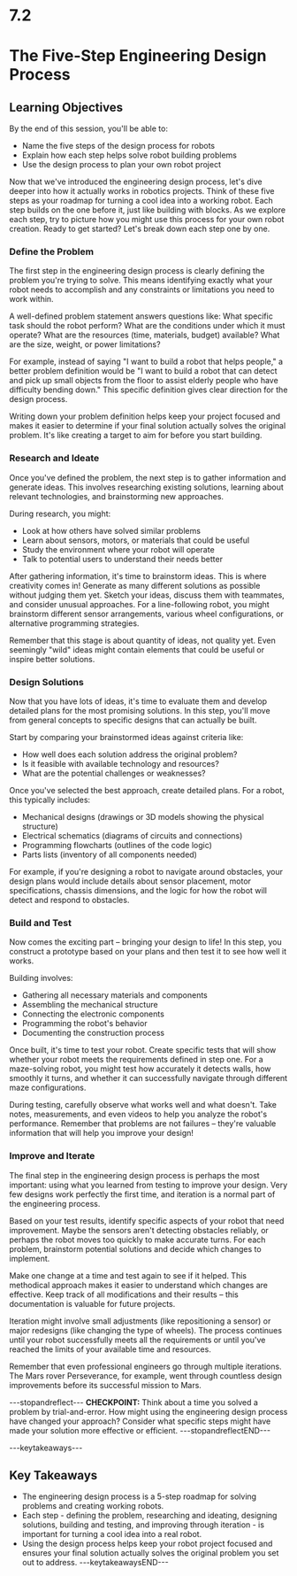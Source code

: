 # 7.2

# The Five-Step Engineering Design Process

## Learning Objectives

By the end of this session, you'll be able to:
- Name the five steps of the design process for robots
- Explain how each step helps solve robot building problems
- Use the design process to plan your own robot project

Now that we've introduced the engineering design process, let's dive deeper into how it actually works in robotics projects. Think of these five steps as your roadmap for turning a cool idea into a working robot. Each step builds on the one before it, just like building with blocks. As we explore each step, try to picture how you might use this process for your own robot creation. Ready to get started? Let's break down each step one by one.

### Define the Problem

The first step in the engineering design process is clearly defining the problem you're trying to solve. This means identifying exactly what your robot needs to accomplish and any constraints or limitations you need to work within.

A well-defined problem statement answers questions like: What specific task should the robot perform? What are the conditions under which it must operate? What are the resources (time, materials, budget) available? What are the size, weight, or power limitations?

For example, instead of saying "I want to build a robot that helps people," a better problem definition would be "I want to build a robot that can detect and pick up small objects from the floor to assist elderly people who have difficulty bending down." This specific definition gives clear direction for the design process.

Writing down your problem definition helps keep your project focused and makes it easier to determine if your final solution actually solves the original problem. It's like creating a target to aim for before you start building.

### Research and Ideate

Once you've defined the problem, the next step is to gather information and generate ideas. This involves researching existing solutions, learning about relevant technologies, and brainstorming new approaches.

During research, you might:
- Look at how others have solved similar problems
- Learn about sensors, motors, or materials that could be useful
- Study the environment where your robot will operate
- Talk to potential users to understand their needs better

After gathering information, it's time to brainstorm ideas. This is where creativity comes in! Generate as many different solutions as possible without judging them yet. Sketch your ideas, discuss them with teammates, and consider unusual approaches. For a line-following robot, you might brainstorm different sensor arrangements, various wheel configurations, or alternative programming strategies.

Remember that this stage is about quantity of ideas, not quality yet. Even seemingly "wild" ideas might contain elements that could be useful or inspire better solutions.

### Design Solutions

Now that you have lots of ideas, it's time to evaluate them and develop detailed plans for the most promising solutions. In this step, you'll move from general concepts to specific designs that can actually be built.

Start by comparing your brainstormed ideas against criteria like:
- How well does each solution address the original problem?
- Is it feasible with available technology and resources?
- What are the potential challenges or weaknesses?

Once you've selected the best approach, create detailed plans. For a robot, this typically includes:
- Mechanical designs (drawings or 3D models showing the physical structure)
- Electrical schematics (diagrams of circuits and connections)
- Programming flowcharts (outlines of the code logic)
- Parts lists (inventory of all components needed)

For example, if you're designing a robot to navigate around obstacles, your design plans would include details about sensor placement, motor specifications, chassis dimensions, and the logic for how the robot will detect and respond to obstacles.

### Build and Test

Now comes the exciting part – bringing your design to life! In this step, you construct a prototype based on your plans and then test it to see how well it works.

Building involves:
- Gathering all necessary materials and components
- Assembling the mechanical structure
- Connecting the electronic components
- Programming the robot's behavior
- Documenting the construction process

Once built, it's time to test your robot. Create specific tests that will show whether your robot meets the requirements defined in step one. For a maze-solving robot, you might test how accurately it detects walls, how smoothly it turns, and whether it can successfully navigate through different maze configurations.

During testing, carefully observe what works well and what doesn't. Take notes, measurements, and even videos to help you analyze the robot's performance. Remember that problems are not failures – they're valuable information that will help you improve your design!

### Improve and Iterate

The final step in the engineering design process is perhaps the most important: using what you learned from testing to improve your design. Very few designs work perfectly the first time, and iteration is a normal part of the engineering process.

Based on your test results, identify specific aspects of your robot that need improvement. Maybe the sensors aren't detecting obstacles reliably, or perhaps the robot moves too quickly to make accurate turns. For each problem, brainstorm potential solutions and decide which changes to implement.

Make one change at a time and test again to see if it helped. This methodical approach makes it easier to understand which changes are effective. Keep track of all modifications and their results – this documentation is valuable for future projects.

Iteration might involve small adjustments (like repositioning a sensor) or major redesigns (like changing the type of wheels). The process continues until your robot successfully meets all the requirements or until you've reached the limits of your available time and resources.

Remember that even professional engineers go through multiple iterations. The Mars rover Perseverance, for example, went through countless design improvements before its successful mission to Mars.

---stopandreflect---
**CHECKPOINT:** Think about a time you solved a problem by trial-and-error. How might using the engineering design process have changed your approach? Consider what specific steps might have made your solution more effective or efficient.
---stopandreflectEND---

---keytakeaways---
## Key Takeaways
- The engineering design process is a 5-step roadmap for solving problems and creating working robots.
- Each step - defining the problem, researching and ideating, designing solutions, building and testing, and improving through iteration - is important for turning a cool idea into a real robot.
- Using the design process helps keep your robot project focused and ensures your final solution actually solves the original problem you set out to address.
---keytakeawaysEND---



